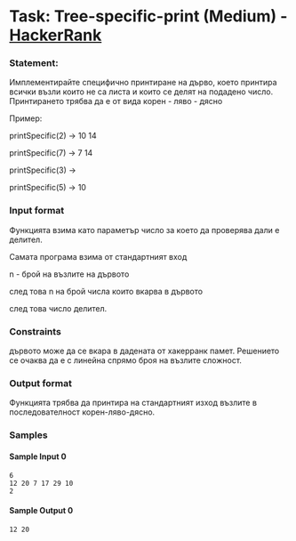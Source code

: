 # Task: Tree-specific-print (Medium) - [HackerRank](<https://www.hackerrank.com/contests/sda-2019-2020-test3/challenges/tree-specific-print>)


### Statement:

Имплементирайте специфично принтиране на дърво, което принтира всички възли които не са листа и които се делят на подадено число. Принтирането трябва да е от вида корен - ляво - дясно

Пример:

printSpecific(2)  -&gt; 10 14

printSpecific(7)  -&gt; 7 14

printSpecific(3)  -&gt;  

printSpecific(5)  -&gt; 10


### Input format

Функцията взима като параметър число за което да проверява дали е делител.

Самата програма взима от стандартният вход

n - брой на възлите на дървото

след това n на брой числа които вкарва в дървото

след това число делител.


### Constraints

дървото може да се вкара в дадената от хакерранк памет. Решението се очаква да е с линейна спрямо броя на възлите сложност.

### Output format

Функцията трябва да принтира на стандартният изход възлите в последователност корен-ляво-дясно.


### Samples


#### Sample Input 0
```
6
12 20 7 17 29 10 
2 
```

#### Sample Output 0
```
12 20 
```
